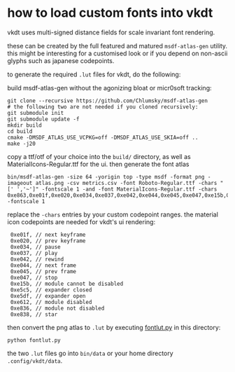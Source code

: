# how to load custom fonts into vkdt

vkdt uses multi-signed distance fields for scale invariant font rendering.

these can be created by the full featured and matured `msdf-atlas-gen` utility.
this might be interesting for a customised look or if you depend on non-ascii
glyphs such as japanese codepoints.

to generate the required `.lut` files for vkdt, do the following:

build msdf-atlas-gen without the agonizing bloat or micr0soft tracking:
```
git clone --recursive https://github.com/Chlumsky/msdf-atlas-gen
# the following two are not needed if you cloned recursively:
git submodule init
git submodule update -f
mkdir build
cd build
cmake -DMSDF_ATLAS_USE_VCPKG=off -DMSDF_ATLAS_USE_SKIA=off ..
make -j20
```

copy a ttf/otf of your choice into the `build/` directory, as well as
MaterialIcons-Regular.ttf for the ui. then generate the font atlas
```
bin/msdf-atlas-gen -size 64 -yorigin top -type msdf -format png -imageout atlas.png -csv metrics.csv -font Roboto-Regular.ttf -chars "[' ','~']" -fontscale 1 -and -font MaterialIcons-Regular.ttf -chars 0xe863,0xe01f,0xe020,0xe034,0xe037,0xe042,0xe044,0xe045,0xe047,0xe15b,0xe5c5,0xe5df,0xe612,0xe836,0xe838 -fontscale 1
```
replace the `-chars` entries by your custom codepoint ranges. the material icon
codepoints are needed for vkdt's ui rendering:
```
 0xe01f, // next keyframe
 0xe020, // prev keyframe
 0xe034, // pause
 0xe037, // play
 0xe042, // rewind
 0xe044, // next frame
 0xe045, // prev frame
 0xe047, // stop
 0xe15b, // module cannot be disabled
 0xe5c5, // expander closed
 0xe5df, // expander open
 0xe612, // module disabled
 0xe836, // module not disabled
 0xe838, // star
```

then convert the png atlas to `.lut` by executing [fontlut.py](fontlut.py)
in this directory:
```
python fontlut.py
```
the two `.lut` files go into `bin/data` or your home directory `.config/vkdt/data`.
